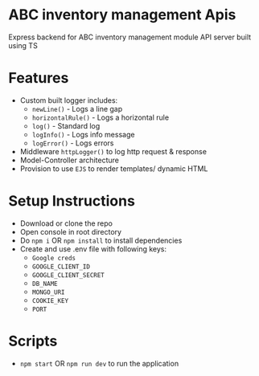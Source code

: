 # ABC inventory management Apis
  Express backend for ABC inventory management module API server built using TS

# Features

  * Custom built logger includes:
    * ```newLine()``` - Logs a line gap
    * ```horizontalRule()``` - Logs a horizontal rule
    * ```log()``` - Standard log
    * ```logInfo()``` - Logs info message
    * ```logError()``` - Logs errors    
  * Middleware ```httpLogger()``` to log http request & response
  * Model-Controller architecture
  * Provision to use ```EJS``` to render templates/ dynamic HTML

# Setup Instructions

  * Download or clone the repo
  * Open console in root directory
  * Do ```npm i``` OR ```npm install``` to install dependencies
  * Create and use .env file with following keys:
    * ```Google creds```
    * ```GOOGLE_CLIENT_ID```
    * ```GOOGLE_CLIENT_SECRET```
    * ```DB_NAME```
    * ```MONGO_URI```
    * ```COOKIE_KEY```
    * ```PORT```
  
# Scripts

  * ```npm start``` OR ```npm run dev``` to run the application
  
 
